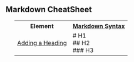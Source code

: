 <article class="mb-5" id="markdown">
<content>
<h2>Markdown CheatSheet </h2>
<ul>
 <table style="width:100%">
    <tr>
    <th>Element</th>
    <th><a href="index#resources">Markdown Syntax</th> 
  </tr>
  <tr>
    <td><a href="https://www.markdownguide.org/basic-syntax/#headings">Adding a Heading</a></td>
    <td> # H1 <br> ## H2 <br> ### H3 </td> 
  </tr>
 
</table>
  
 </ul>
 </content>
